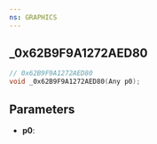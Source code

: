 ```yaml
---
ns: GRAPHICS
---
```

## _0x62B9F9A1272AED80

```c
// 0x62B9F9A1272AED80
void _0x62B9F9A1272AED80(Any p0);
```

## Parameters
* **p0**:
